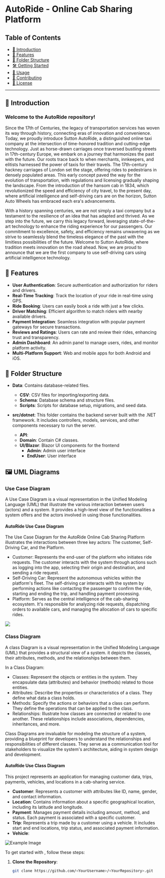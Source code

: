 # AutoRide - Online Cab Sharing Platform

## Table of Contents
- [🌟 Introduction](#introduction)
- [🚀 Features](#features)
- [📁 Folder Structure](#folder-structure)
- [🛠️ Getting Started](#getting-started)
- [🔧 Usage](#usage)
- [🤝 Contributing](#contributing)
- [📜 License](#license)

---

## 🌟 Introduction

### Welcome to the AutoRide repository!

Since the 17th of Centuries, the legacy of transportation services has woven its way through history, 
connecting eras of innovation and convenience. Today, we proudly introduce Sutton AutoRide, a distinguished 
online taxi company at the intersection of time-honored tradition and cutting-edge technology. 
Just as horse-drawn carriages once traversed bustling streets in 17th-century Europe, we embark 
on a journey that harmonizes the past with the future.
Our roots trace back to when merchants, innkeepers, and elitists harnessed the power of taxis for 
their travels. The 17th-century hackney carriages of London set the stage, offering rides to 
pedestrians in densely populated areas. This early concept paved the way for the evolution of transportation, 
with regulations and licensing gradually shaping the landscape. From the introduction of the hansom cab in 1834, 
which revolutionized the speed and efficiency of city travel, to the present day, where artificial 
intelligence and self-driving cars are on the horizon, Sutton Auto Wheels has embraced each era's advancements.

With a history spanning centuries, we are not simply a taxi company but a testament to the resilience 
of an idea that has adapted and thrived. As we step into the future, we carry this legacy forward, 
leveraging state-of-the-art technology to enhance the riding experience for our passengers. Our commitment 
to excellence, safety, and efficiency remains unwavering as we strive to seamlessly blend the timeless 
elegance of the past with the limitless possibilities of the future. Welcome to Sutton AutoRide, where 
tradition meets innovation on the road ahead.
Now, we are proud to announce that we are the first company to use self-driving cars using artificial intelligence technology.

## 🚀 Features

- **User Authentication**: Secure authentication and authorization for riders and drivers.
- **Real-Time Tracking**: Track the location of your ride in real-time using GPS.
- **Ride Booking**: Users can easily book a ride with just a few clicks.
- **Driver Matching**: Efficient algorithm to match riders with nearby available drivers.
- **Payment Integration**: Seamless integration with popular payment gateways for secure transactions.
- **Reviews and Ratings**: Users can rate and review their rides, enhancing trust and transparency.
- **Admin Dashboard**: An admin panel to manage users, rides, and monitor platform activity.
- **Multi-Platform Support**: Web and mobile apps for both Android and iOS.


## 📁 Folder Structure

- **Data**: Contains database-related files.
  - **CSV**: CSV files for importing/exporting data.
  - **Schema**:  Database schema and structure files.
  - **Scripts**: Scripts for database setup, migrations, and seed data.
  
- **src/dotnet**: This folder contains the backend server built with the .NET framework.
  It includes controllers, models, services, and other components necessary to run the server.
  - **API**:
  - **Domain**: Contain C# classes.
  - **UI/Blazor**: Blazor UI components for the frontend
    - **Admin**: Admin user interface
    -  **EndUser**: User interface


## 🖼️ UML Diagrams

### Use Case Diagram
A Use Case Diagram is a visual representation in the Unified Modeling Language (UML) that illustrate the various
interaction between users (actors) and a system. It provides a high-level view of the functionalities a system 
offers and the actors involved in using those functionalities.

#### AutoRide Use Case Diagram
The Use Case Diagram for the AutoRide Online Cab Sharing Platform illustrates the interactions 
between three key actors: The customer, Self-Driving Car, and the Platform.

* Customer: Represents the end-user of the platform who initiates ride requests. The customer
  interacts with the system through actions such as logging into the app, selecting their origin
  and destination, and sending a ride request.
* Self-Driving Car: Represent the autonomous vehicles within the platform's fleet. The self-driving car
  interacts with the system by performing actions like contacting the passenger to confirm the ride, starting
  and ending the trip, and handling payment processing.
* Platform: Serves as the central intelligence of the cab-sharing ecosystem. It's responsible for analyzing ride requests,
  dispatching orders to available cars, and managing the allocation of cars to specific rides.



<img src="https://docs.google.com/drawings/d/e/2PACX-1vQONHzYOF_zcqDKKBPZMNkr9dGVi-ymSeeFNniDWwpr3iUkxV3-uOK4VSrfkRfdn5Is5JIqdX1unJAf/pub?w=960&amp;h=720">


### Class Diagram
A class Diagram is a visual representation in the Unified Modeling Language (UML) that provides a structural view of
a system. it depicts the classes, their attributes, methods, and the relationships between them.

In a Class Diagram:
* Classes: Represent the objects or entities in the system. They encapsulate data (attributes)
  and behavior (methods) related to those entities.
* Attributes: Describe the properties or characteristics of a class. They define what data a class holds.
* Methods: Specify the actions or behaviors that a class can perform. They define the operations
  that can be applied to the class.
* Relationships: Illustrate how classes are connected or related to one another. These
  relationships include associations, dependencies, inheritances, and more.

Class Diagrams are invaluable for modeling the structure of a system, providing a blueprint
for developers to understand the relationships and responsibilities of different classes.
They serve as a communication tool for stakeholders to visualize the system's architecture, 
aiding in system design and development.

#### AutoRide Use Class Diagram
This project represents an application for managing customer data, trips,
payments, vehicles, and locations in a cab-sharing service.

- **Customer**: Represents a customer with attributes like ID, name, gender, and contact information.
- **Location**: Contains information about a specific geographical location, including its latitude and longitude.
- **Payment**: Manages payment details including amount, method, and status. Each payment is associated with a specific customer.
- **Trip**: Represents a trip made by a customer using a vehicle. It includes start and end locations, trip status, and associated payment information.
- **Vehicle**:

![Example Image](https://drive.google.com/uc?id=1izpiG3HiBR0iPArqzp9hbeGSDKJmiVwn)


To get started with <YourCompany>, follow these steps:

1. **Clone the Repository**:
   ```sh
   git clone https://github.com/<YourUsername>/<YourRepository>.git




